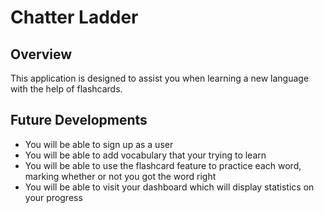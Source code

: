 # Chatter Ladder

## Overview
This application is designed to assist you when learning a new language with the help of flashcards.

## Future Developments
- You will be able to sign up as a user
- You will be able to add vocabulary that your trying to learn
- You will be able to use the flashcard feature to practice each word, marking whether or not you got the word right
- You will be able to visit your dashboard which will display statistics on your progress
